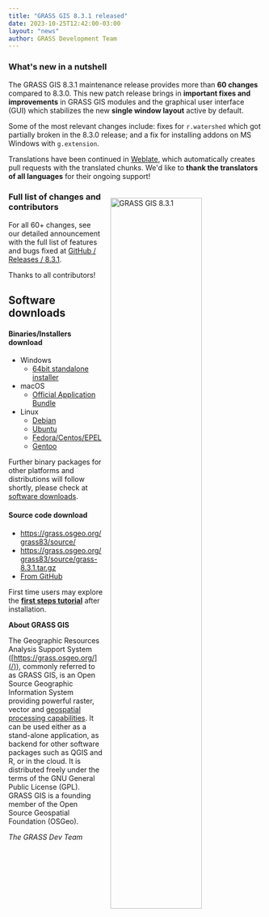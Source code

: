 ```yaml
---
title: "GRASS GIS 8.3.1 released"
date: 2023-10-25T12:42:00-03:00
layout: "news"
author: GRASS Development Team
---
```


### What's new in a nutshell

The GRASS GIS 8.3.1 maintenance release provides more than **60 changes** 
compared to 8.3.0. This new patch release brings in
**important fixes and improvements** in GRASS GIS modules and the
graphical user interface (GUI) which stabilizes the new
**single window layout** active by default.

Some of the most relevant changes include: fixes for `r.watershed` which
got partially broken in the 8.3.0 release; and a fix for installing addons
on MS Windows with `g.extension`.

Translations have been continued in
[Weblate](https://weblate.osgeo.org/projects/grass-gis/), which
automatically creates pull requests with the translated chunks.
We'd like to **thank the translators of all languages** for their
ongoing support!

<a href="/images/news/grass83_news_screenshot.png">
  <img src="/images/news/grass83_news_screenshot.png"
   alt="GRASS GIS 8.3.1"
   title="GRASS GIS 8.3.1"
   width="60%" style="float:right;padding-left:15px;padding-top:20px">
</a>

### Full list of changes and contributors

For all 60+ changes, see our detailed announcement with the full list of
features and bugs fixed at
[GitHub / Releases / 8.3.1](https://github.com/OSGeo/grass/releases/tag/8.3.1).

Thanks to all contributors!

## Software downloads

#### Binaries/Installers download

- Windows
  - [64bit standalone installer](https://grass.osgeo.org/grass83/binary/mswindows/native/WinGRASS-8.3.1-1-Setup.exe)
- macOS
  - [Official Application Bundle](https://cmbarton.github.io/grass-mac/_pages/download-grass/)
- Linux
  - [Debian](https://tracker.debian.org/pkg/grass)
  - [Ubuntu](https://launchpad.net/~ubuntugis/+archive/ubuntu/ubuntugis-unstable)
  - [Fedora/Centos/EPEL](https://src.fedoraproject.org/rpms/grass)
  - [Gentoo](https://packages.gentoo.org/packages/sci-geosciences/grass)

Further binary packages for other platforms and distributions will follow shortly,
please check at [software downloads](/download/software/).

#### Source code download

- <https://grass.osgeo.org/grass83/source/>
- <https://grass.osgeo.org/grass83/source/grass-8.3.1.tar.gz>
- [From GitHub](https://github.com/OSGeo/grass/releases/tag/8.3.1)

First time users may explore the [**first steps tutorial**](/learn/) after
installation.

**About GRASS GIS**

The Geographic Resources Analysis Support System
([https://grass.osgeo.org/](/)), commonly referred to as GRASS GIS, is
an Open Source Geographic Information System providing powerful raster,
vector and [geospatial processing capabilities](https://grass.osgeo.org/learn/overview/).
It can be used either as a stand-alone application, as backend for other
software packages such as QGIS and R, or in the cloud. It is
distributed freely under the terms of the GNU General Public License (GPL).
GRASS GIS is a founding member of the Open Source Geospatial Foundation (OSGeo).

_The GRASS Dev Team_
